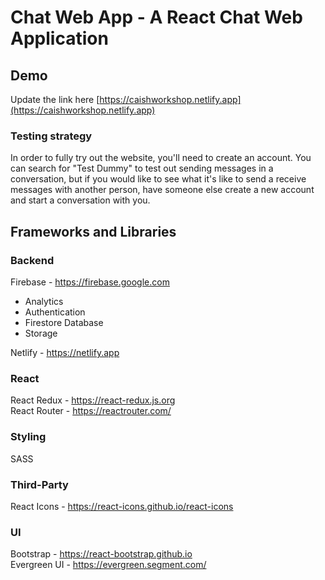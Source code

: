 # Chat Web App - A React Chat Web Application

## Demo
Update the link here
[https://caishworkshop.netlify.app](https://caishworkshop.netlify.app)

### Testing strategy
In order to fully try out the website, you'll need to create an account. You can search for "Test Dummy" to test out sending messages in a conversation, but if you would like to see what it's like to send a receive messages with another person, have someone else create a new account and start a conversation with you.

## Frameworks and Libraries
### Backend
Firebase - https://firebase.google.com
- Analytics
- Authentication
- Firestore Database
- Storage

Netlify - https://netlify.app<br/>

### React
React Redux - https://react-redux.js.org<br/>
React Router - https://reactrouter.com/

### Styling
SASS

### Third-Party
React Icons - https://react-icons.github.io/react-icons<br/>

### UI
Bootstrap - https://react-bootstrap.github.io<br/>
Evergreen UI - https://evergreen.segment.com/
